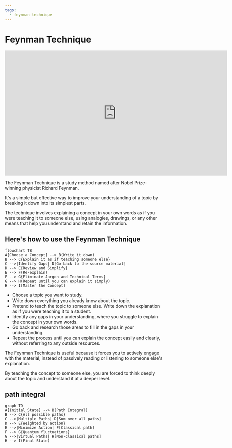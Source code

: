 ```yaml
---
tags:
  - feynman technique
---
```

# Feynman Technique

<iframe width="710" height="399" src="https://www.youtube.com/embed/P1ww1IXRfTA" title="The complete FUN TO IMAGINE with Richard Feynman" frameborder="0" allow="accelerometer; autoplay; clipboard-write; encrypted-media; gyroscope; picture-in-picture; web-share" allowfullscreen></iframe>

The Feynman Technique is a study method named after Nobel Prize-winning physicist Richard Feynman.

It's a simple but effective way to improve your understanding of a topic by breaking it down into its simplest parts.

The technique involves explaining a concept in your own words as if you were teaching it to someone else, using analogies, drawings, or any other means that help you understand and retain the information.

## Here's how to use the Feynman Technique

```mermaid
flowchart TB
A[Choose a Concept] --> B(Write it down)
B --> C{Explain it as if teaching someone else}
C -->|Identify Gaps| D[Go back to the source material]
D --> E{Review and Simplify}
E --> F(Re-explain)
F --> G{Eliminate Jargon and Technical Terms}
G --> H(Repeat until you can explain it simply)
H --> I[Master the Concept]
```

- Choose a topic you want to study.
- Write down everything you already know about the topic.
- Pretend to teach the topic to someone else. Write down the explanation as if you were teaching it to a student.
- Identify any gaps in your understanding, where you struggle to explain the concept in your own words.
- Go back and research those areas to fill in the gaps in your understanding.
- Repeat the process until you can explain the concept easily and clearly, without referring to any outside resources.

The Feynman Technique is useful because it forces you to actively engage with the material, instead of passively reading or listening to someone else's explanation.

By teaching the concept to someone else, you are forced to think deeply about the topic and understand it at a deeper level.

## path integral

```mermaid
graph TD
A[Initial State] --> B(Path Integral)
B --> C{All possible paths}
C -->|Multiple Paths| D[Sum over all paths]
D --> E{Weighted by action}
E -->|Minimize Action| F[Classical path]
F --> G{Quantum fluctuations}
G -->|Virtual Paths| H[Non-classical paths]
H --> I(Final State)
```
